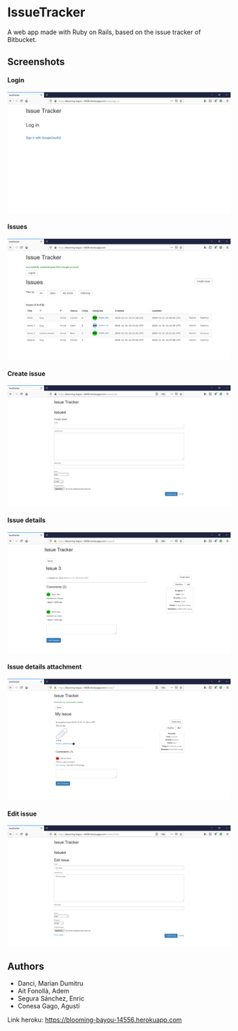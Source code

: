 # IssueTracker

A web app made with Ruby on Rails, based on the issue tracker of Bitbucket.


## Screenshots

#### Login
![Login](images/1.PNG)

#### Issues
![Issues](images/2.PNG)

#### Create issue
![Create issue](images/3.PNG)

#### Issue details
![Issue details](images/4.PNG)

#### Issue details attachment
![Issue details attachment](images/5.PNG)

#### Edit issue
![Edit issue](images/6.PNG)


## Authors
- Danci, Marian Dumitru
- Ait Fonollà, Adem
- Segura Sánchez, Enric
- Conesa Gago, Agustí


Link heroku:
https://blooming-bayou-14556.herokuapp.com
